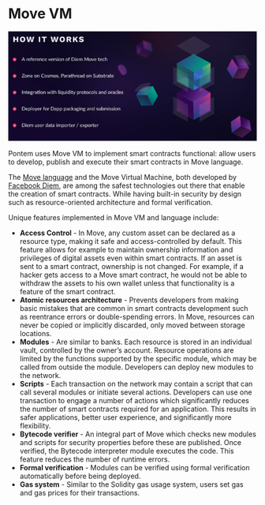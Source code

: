 # Move VM

![Move VM Introduction](/assets/move_vm.png "Move VM Introduction")


Pontem uses Move VM to implement smart contracts functional: allow users to develop, publish and execute their smart contracts in Move language. 

The [Move language](./../lang/README.md) and the Move Virtual Machine, both developed by [Facebook Diem](https://diem.com/), are among the safest technologies out there that enable the creation of smart contracts. While having built-in security by design such as resource-oriented architecture and formal verification.

Unique features implemented in Move VM and language include:

* **Access Control** - In Move, any custom asset can be declared as a resource type, making it safe and access-controlled by default. This feature allows for example to maintain ownership information and privileges of digital assets even within smart contracts. If an asset is sent to a smart contract, ownership is not changed. For example, if a hacker gets access to a Move smart contract, he would not be able to withdraw the assets to his own wallet unless that functionality is a feature of the smart contract.
* **Atomic resources architecture** - Prevents developers from making basic mistakes that are common in smart contracts development such as reentrance errors or double-spending errors. In Move, resources can never be copied or implicitly discarded, only moved between storage locations.
* **Modules** - Are similar to banks. Each resource is stored in an individual vault, controlled by the owner’s account. Resource operations are limited by the functions supported by the specific module, which may be called from outside the module. Developers can deploy new modules to the network.
* **Scripts** - Each transaction on the network may contain a script that can call several modules or initiate several actions. Developers can use one transaction to engage a number of actions which significantly reduces the number of smart contracts required for an application. This results in safer applications, better user experience, and significantly more flexibility.
* **Bytecode verifier** - An integral part of Move which checks new modules and scripts for security properties before these are published. Once verified, the Bytecode interpreter module executes the code. This feature reduces the number of runtime errors.
* **Formal verification** - Modules can be verified using formal verification automatically before being deployed.
* **Gas system** - Similar to the Solidity gas usage system, users set gas and gas prices for their transactions.

